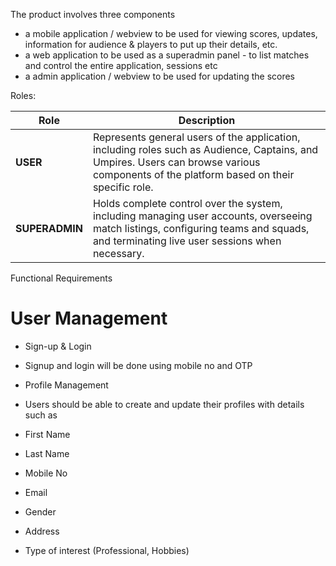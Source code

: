The product involves three components 

- a mobile application / webview  to be used for viewing scores, updates, information for audience & players to put up their details, etc. 
- a web application to be used as a superadmin panel - to list matches and control the entire application, sessions etc
- a admin application / webview to be used for updating the scores


Roles: 

| **Role**       | **Description**                                                                                                                                                                         |
| -------------- | --------------------------------------------------------------------------------------------------------------------------------------------------------------------------------------- |
| **USER**       | Represents general users of the application, including roles such as Audience, Captains, and Umpires. Users can browse various components of the platform based on their specific role. |
| **SUPERADMIN** | Holds complete control over the system, including managing user accounts, overseeing match listings, configuring teams and squads, and terminating live user sessions when necessary.   |

Functional Requirements

# User Management
    

- Sign-up & Login
    

- Signup and login will be done using mobile no and OTP
    

- Profile Management
    

- Users should be able to create and update their profiles with details such as 
    

- First Name
    
- Last Name
    
- Mobile No
    
- Email
    
- Gender 
    
- Address
    
- Type of interest (Professional, Hobbies)